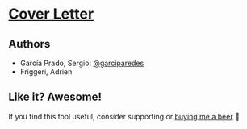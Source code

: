 # [Cover Letter](https://nbviewer.jupyter.org/github/garciparedes/cover-letter/blob/master/garciparedes-cl.pdf)


## Authors
  - García Prado, Sergio: [@garciparedes](http://garciparedes.me)
  - Friggeri, Adrien
 
## Like it? Awesome!
If you find this tool useful, consider supporting or [buying me a beer](https://www.paypal.me/garciparedes/2) 🙂
